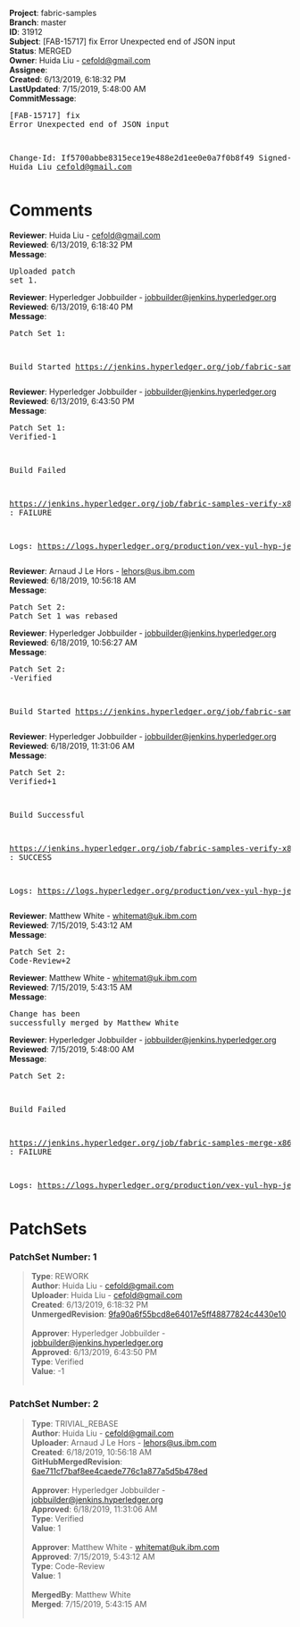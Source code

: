 <strong>Project</strong>: fabric-samples<br><strong>Branch</strong>: master<br><strong>ID</strong>: 31912<br><strong>Subject</strong>: [FAB-15717] fix Error Unexpected end of JSON input<br><strong>Status</strong>: MERGED<br><strong>Owner</strong>: Huida Liu - cefold@gmail.com<br><strong>Assignee</strong>:<br><strong>Created</strong>: 6/13/2019, 6:18:32 PM<br><strong>LastUpdated</strong>: 7/15/2019, 5:48:00 AM<br><strong>CommitMessage</strong>:<br><pre>[FAB-15717] fix Error Unexpected end of JSON input

Change-Id: If5700abbe8315ece19e488e2d1ee0e0a7f0b8f49
Signed-off-by: Huida Liu <cefold@gmail.com>
</pre><h1>Comments</h1><strong>Reviewer</strong>: Huida Liu - cefold@gmail.com<br><strong>Reviewed</strong>: 6/13/2019, 6:18:32 PM<br><strong>Message</strong>: <pre>Uploaded patch set 1.</pre><strong>Reviewer</strong>: Hyperledger Jobbuilder - jobbuilder@jenkins.hyperledger.org<br><strong>Reviewed</strong>: 6/13/2019, 6:18:40 PM<br><strong>Message</strong>: <pre>Patch Set 1:

Build Started https://jenkins.hyperledger.org/job/fabric-samples-verify-x86_64/296/</pre><strong>Reviewer</strong>: Hyperledger Jobbuilder - jobbuilder@jenkins.hyperledger.org<br><strong>Reviewed</strong>: 6/13/2019, 6:43:50 PM<br><strong>Message</strong>: <pre>Patch Set 1: Verified-1

Build Failed 

https://jenkins.hyperledger.org/job/fabric-samples-verify-x86_64/296/ : FAILURE

Logs: https://logs.hyperledger.org/production/vex-yul-hyp-jenkins-3/fabric-samples-verify-x86_64/296</pre><strong>Reviewer</strong>: Arnaud J Le Hors - lehors@us.ibm.com<br><strong>Reviewed</strong>: 6/18/2019, 10:56:18 AM<br><strong>Message</strong>: <pre>Patch Set 2: Patch Set 1 was rebased</pre><strong>Reviewer</strong>: Hyperledger Jobbuilder - jobbuilder@jenkins.hyperledger.org<br><strong>Reviewed</strong>: 6/18/2019, 10:56:27 AM<br><strong>Message</strong>: <pre>Patch Set 2: -Verified

Build Started https://jenkins.hyperledger.org/job/fabric-samples-verify-x86_64/308/</pre><strong>Reviewer</strong>: Hyperledger Jobbuilder - jobbuilder@jenkins.hyperledger.org<br><strong>Reviewed</strong>: 6/18/2019, 11:31:06 AM<br><strong>Message</strong>: <pre>Patch Set 2: Verified+1

Build Successful 

https://jenkins.hyperledger.org/job/fabric-samples-verify-x86_64/308/ : SUCCESS

Logs: https://logs.hyperledger.org/production/vex-yul-hyp-jenkins-3/fabric-samples-verify-x86_64/308</pre><strong>Reviewer</strong>: Matthew White - whitemat@uk.ibm.com<br><strong>Reviewed</strong>: 7/15/2019, 5:43:12 AM<br><strong>Message</strong>: <pre>Patch Set 2: Code-Review+2</pre><strong>Reviewer</strong>: Matthew White - whitemat@uk.ibm.com<br><strong>Reviewed</strong>: 7/15/2019, 5:43:15 AM<br><strong>Message</strong>: <pre>Change has been successfully merged by Matthew White</pre><strong>Reviewer</strong>: Hyperledger Jobbuilder - jobbuilder@jenkins.hyperledger.org<br><strong>Reviewed</strong>: 7/15/2019, 5:48:00 AM<br><strong>Message</strong>: <pre>Patch Set 2:

Build Failed 

https://jenkins.hyperledger.org/job/fabric-samples-merge-x86_64/82/ : FAILURE

Logs: https://logs.hyperledger.org/production/vex-yul-hyp-jenkins-3/fabric-samples-merge-x86_64/82</pre><h1>PatchSets</h1><h3>PatchSet Number: 1</h3><blockquote><strong>Type</strong>: REWORK<br><strong>Author</strong>: Huida Liu - cefold@gmail.com<br><strong>Uploader</strong>: Huida Liu - cefold@gmail.com<br><strong>Created</strong>: 6/13/2019, 6:18:32 PM<br><strong>UnmergedRevision</strong>: [9fa90a6f55bcd8e64017e5ff48877824c4430e10](https://github.com/hyperledger-gerrit-archive/fabric-samples/commit/9fa90a6f55bcd8e64017e5ff48877824c4430e10)<br><br><strong>Approver</strong>: Hyperledger Jobbuilder - jobbuilder@jenkins.hyperledger.org<br><strong>Approved</strong>: 6/13/2019, 6:43:50 PM<br><strong>Type</strong>: Verified<br><strong>Value</strong>: -1<br><br></blockquote><h3>PatchSet Number: 2</h3><blockquote><strong>Type</strong>: TRIVIAL_REBASE<br><strong>Author</strong>: Huida Liu - cefold@gmail.com<br><strong>Uploader</strong>: Arnaud J Le Hors - lehors@us.ibm.com<br><strong>Created</strong>: 6/18/2019, 10:56:18 AM<br><strong>GitHubMergedRevision</strong>: [6ae711cf7baf8ee4caede776c1a877a5d5b478ed](https://github.com/hyperledger-gerrit-archive/fabric-samples/commit/6ae711cf7baf8ee4caede776c1a877a5d5b478ed)<br><br><strong>Approver</strong>: Hyperledger Jobbuilder - jobbuilder@jenkins.hyperledger.org<br><strong>Approved</strong>: 6/18/2019, 11:31:06 AM<br><strong>Type</strong>: Verified<br><strong>Value</strong>: 1<br><br><strong>Approver</strong>: Matthew White - whitemat@uk.ibm.com<br><strong>Approved</strong>: 7/15/2019, 5:43:12 AM<br><strong>Type</strong>: Code-Review<br><strong>Value</strong>: 1<br><br><strong>MergedBy</strong>: Matthew White<br><strong>Merged</strong>: 7/15/2019, 5:43:15 AM<br><br></blockquote>